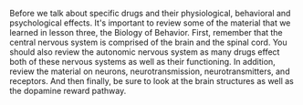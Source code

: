 Before we talk about specific drugs and their physiological, behavioral and psychological effects. It's important to review some of the material that we learned in lesson three, the Biology of Behavior. 
First, remember that the central nervous system is comprised of the brain and the spinal cord. You should also review the autonomic nervous system as many drugs effect both of these nervous systems as well as their functioning. In addition, review the material on neurons, neurotransmission, neurotransmitters, and receptors. And then finally, be sure to look at the brain structures as well as the dopamine reward pathway. 